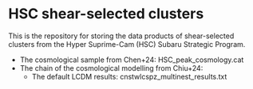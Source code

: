 # HSC shear-selected clusters

This is the repository for storing the data products of shear-selected clusters from the Hyper Suprime-Cam (HSC) Subaru Strategic Program.

* The cosmological sample from Chen+24: HSC_peak_cosmology.cat
* The chain of the cosmological modelling from Chiu+24:
    * The default LCDM results: cnstwlcspz_multinest_results.txt
